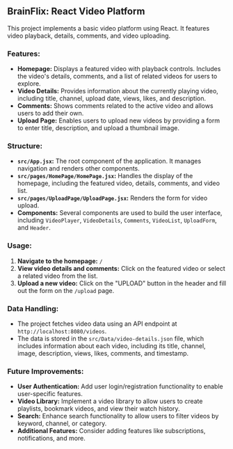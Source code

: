 ## BrainFlix: React Video Platform

This project implements a basic video platform using React. It features video playback, details, comments, and video uploading.

### Features:

- **Homepage:** Displays a featured video with playback controls. Includes the video's details, comments, and a list of related videos for users to explore.
- **Video Details:** Provides information about the currently playing video, including title, channel, upload date, views, likes, and description.
- **Comments:** Shows comments related to the active video and allows users to add their own.
- **Upload Page:** Enables users to upload new videos by providing a form to enter title, description, and upload a thumbnail image.

### Structure:

- **`src/App.jsx`:** The root component of the application. It manages navigation and renders other components.
- **`src/pages/HomePage/HomePage.jsx`:**  Handles the display of the homepage, including the featured video, details, comments, and video list.
- **`src/pages/UploadPage/UploadPage.jsx`:**  Renders the form for video upload.
- **Components:** Several components are used to build the user interface, including `VideoPlayer`, `VideoDetails`, `Comments`, `VideoList`, `UploadForm`, and `Header`.

### Usage:

1.  **Navigate to the homepage:**  `/`
2.  **View video details and comments:**  Click on the featured video or select a related video from the list.
3.  **Upload a new video:** Click on the "UPLOAD" button in the header and fill out the form on the `/upload` page.

### Data Handling:

- The project fetches video data using an API endpoint at `http://localhost:8080/videos`. 
- The data is stored in the `src/Data/video-details.json` file, which includes information about each video, including its title, channel, image, description, views, likes, comments, and timestamp.

### Future Improvements:

- **User Authentication:** Add user login/registration functionality to enable user-specific features.
- **Video Library:** Implement a video library to allow users to create playlists, bookmark videos, and view their watch history.
- **Search:** Enhance search functionality to allow users to filter videos by keyword, channel, or category.
- **Additional Features:**  Consider adding features like subscriptions, notifications, and more.